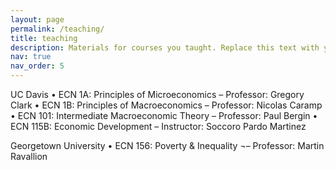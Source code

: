```yaml
---
layout: page
permalink: /teaching/
title: teaching
description: Materials for courses you taught. Replace this text with your description.
nav: true
nav_order: 5
---
```


UC Davis
•	ECN 1A: Principles of Microeconomics – Professor: Gregory Clark
•	ECN 1B: Principles of Macroeconomics – Professor: Nicolas Caramp
•	ECN 101: Intermediate Macroeconomic Theory – Professor: Paul Bergin
•	ECN 115B: Economic Development – Instructor: Soccoro Pardo Martinez

Georgetown University
•	ECN 156: Poverty & Inequality ¬– Professor: Martin Ravallion